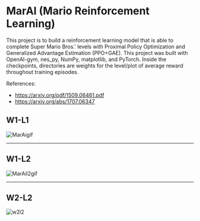 # MarAI (Mario Reinforcement Learning)
This project is to build a reinforcement learning model that is able to complete Super Mario Bros.' levels with Proximal Policy Optimization and Generalized Advantage Estimation (PPO+GAE). This project was built with OpenAI-gym, nes_py, NumPy, matplotlib, and PyTorch. Inside the checkpoints, directories are weights for the level/plot of average reward throughout training episodes. 

References: 
- <https://arxiv.org/pdf/1509.06461.pdf>
- <https://arxiv.org/abs/1707.06347>


## W1-L1
![MarAigif](https://user-images.githubusercontent.com/54895749/184584969-5cc968fd-e6c0-4490-9158-659627f53de3.gif)

---

## W1-L2
![MarAil2gif](https://user-images.githubusercontent.com/54895749/184584994-603f412b-28ed-46e7-9704-57774767520d.gif)


---

## W2-L2
![w2l2](https://user-images.githubusercontent.com/54895749/184585764-d57f7731-ddc0-4dad-ae21-1ee501444cc8.gif)

